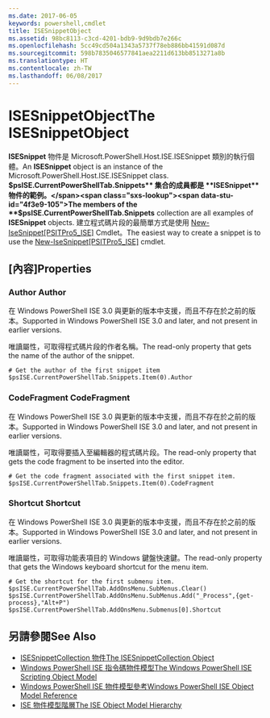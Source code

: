 ```yaml
---
ms.date: 2017-06-05
keywords: powershell,cmdlet
title: ISESnippetObject
ms.assetid: 98bc8113-c3cd-4201-bdb9-9d9bdb7e266c
ms.openlocfilehash: 5cc49cd504a1343a5737f78eb886bb41591d087d
ms.sourcegitcommit: 598b7835046577841aea2211d613bb8513271a8b
ms.translationtype: HT
ms.contentlocale: zh-TW
ms.lasthandoff: 06/08/2017
---
```

# <a name="the-isesnippetobject"></a><span data-ttu-id="4f3e9-103">ISESnippetObject</span><span class="sxs-lookup"><span data-stu-id="4f3e9-103">The ISESnippetObject</span></span>
  <span data-ttu-id="4f3e9-104">**ISESnippet** 物件是 Microsoft.PowerShell.Host.ISE.ISESnippet 類別的執行個體。</span><span class="sxs-lookup"><span data-stu-id="4f3e9-104">An **ISESnippet** object is an instance of the Microsoft.PowerShell.Host.ISE.ISESnippet class.</span></span> <span data-ttu-id="4f3e9-105">**$psISE.CurrentPowerShellTab.Snippets** 集合的成員都是 **ISESnippet** 物件的範例。</span><span class="sxs-lookup"><span data-stu-id="4f3e9-105">The members of the **$psISE.CurrentPowerShellTab.Snippets** collection are all examples of **ISESnippet** objects.</span></span> <span data-ttu-id="4f3e9-106">建立程式碼片段的最簡單方式是使用 [New-IseSnippet&#91;PSITPro5_ISE&#93;](https://technet.microsoft.com/en-us/library/0a6339a3-2683-4a8e-8929-90ad9a95c3e0) Cmdlet。</span><span class="sxs-lookup"><span data-stu-id="4f3e9-106">The easiest way to create a snippet is to use the [New-IseSnippet&#91;PSITPro5_ISE&#93;](https://technet.microsoft.com/en-us/library/0a6339a3-2683-4a8e-8929-90ad9a95c3e0) cmdlet.</span></span>

## <a name="properties"></a><span data-ttu-id="4f3e9-107">[內容]</span><span class="sxs-lookup"><span data-stu-id="4f3e9-107">Properties</span></span>

###  <span data-ttu-id="4f3e9-108"><a name="DisplayName"></a> Author</span><span class="sxs-lookup"><span data-stu-id="4f3e9-108"><a name="DisplayName"></a> Author</span></span>
  <span data-ttu-id="4f3e9-109">在 Windows PowerShell ISE 3.0 與更新的版本中支援，而且不存在於之前的版本。</span><span class="sxs-lookup"><span data-stu-id="4f3e9-109">Supported in Windows PowerShell ISE 3.0 and later, and not present in earlier versions.</span></span> 

 <span data-ttu-id="4f3e9-110">唯讀屬性，可取得程式碼片段的作者名稱。</span><span class="sxs-lookup"><span data-stu-id="4f3e9-110">The read-only property that gets the name of the author of the snippet.</span></span>

```
# Get the author of the first snippet item
$psISE.CurrentPowerShellTab.Snippets.Item(0).Author

```

###  <span data-ttu-id="4f3e9-111"><a name="Action"></a> CodeFragment</span><span class="sxs-lookup"><span data-stu-id="4f3e9-111"><a name="Action"></a> CodeFragment</span></span>
  <span data-ttu-id="4f3e9-112">在 Windows PowerShell ISE 3.0 與更新的版本中支援，而且不存在於之前的版本。</span><span class="sxs-lookup"><span data-stu-id="4f3e9-112">Supported in Windows PowerShell ISE 3.0 and later, and not present in earlier versions.</span></span> 

 <span data-ttu-id="4f3e9-113">唯讀屬性，可取得要插入至編輯器的程式碼片段。</span><span class="sxs-lookup"><span data-stu-id="4f3e9-113">The read-only property that gets the code fragment to be inserted into the editor.</span></span>

```
# Get the code fragment associated with the first snippet item.
$psISE.CurrentPowerShellTab.Snippets.Item(0).CodeFragment

```

###  <span data-ttu-id="4f3e9-114"><a name="Shortcut"></a> Shortcut</span><span class="sxs-lookup"><span data-stu-id="4f3e9-114"><a name="Shortcut"></a> Shortcut</span></span>
  <span data-ttu-id="4f3e9-115">在 Windows PowerShell ISE 3.0 與更新的版本中支援，而且不存在於之前的版本。</span><span class="sxs-lookup"><span data-stu-id="4f3e9-115">Supported in Windows PowerShell ISE 3.0 and later, and not present in earlier versions.</span></span> 

 <span data-ttu-id="4f3e9-116">唯讀屬性，可取得功能表項目的 Windows 鍵盤快速鍵。</span><span class="sxs-lookup"><span data-stu-id="4f3e9-116">The read-only property that gets the Windows keyboard shortcut for the menu item.</span></span>

```
# Get the shortcut for the first submenu item.
$psISE.CurrentPowerShellTab.AddOnsMenu.SubMenus.Clear()
$psISE.CurrentPowerShellTab.AddOnsMenu.SubMenus.Add("_Process",{get-process},"Alt+P")
$psISE.CurrentPowerShellTab.AddOnsMenu.Submenus[0].Shortcut
```

## <a name="see-also"></a><span data-ttu-id="4f3e9-117">另請參閱</span><span class="sxs-lookup"><span data-stu-id="4f3e9-117">See Also</span></span>
- [<span data-ttu-id="4f3e9-118">ISESnippetCollection 物件</span><span class="sxs-lookup"><span data-stu-id="4f3e9-118">The ISESnippetCollection Object</span></span>](The-ISESnippetCollection-Object.md) 
- [<span data-ttu-id="4f3e9-119">Windows PowerShell ISE 指令碼物件模型</span><span class="sxs-lookup"><span data-stu-id="4f3e9-119">The Windows PowerShell ISE Scripting Object Model</span></span>](The-Windows-PowerShell-ISE-Scripting-Object-Model.md) 
- [<span data-ttu-id="4f3e9-120">Windows PowerShell ISE 物件模型參考</span><span class="sxs-lookup"><span data-stu-id="4f3e9-120">Windows PowerShell ISE Object Model Reference</span></span>](Windows-PowerShell-ISE-Object-Model-Reference.md) 
- [<span data-ttu-id="4f3e9-121">ISE 物件模型階層</span><span class="sxs-lookup"><span data-stu-id="4f3e9-121">The ISE Object Model Hierarchy</span></span>](The-ISE-Object-Model-Hierarchy.md)

  

